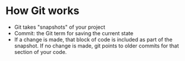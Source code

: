 # How Git works

* Git takes "snapshots" of your project
* Commit: the Git term for saving the current state
* If a change is made, that block of code is included as part of the snapshot. If no change is made, git points to older commits for that section of your code.
